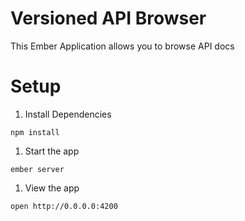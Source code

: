 # Versioned API Browser
This Ember Application allows you to browse API docs

# Setup

1. Install Dependencies

  ```shell
  npm install
  ```

1. Start the app

  ```shell
  ember server
  ```

1. View the app
  
  ```shell
  open http://0.0.0.0:4200
  ```
